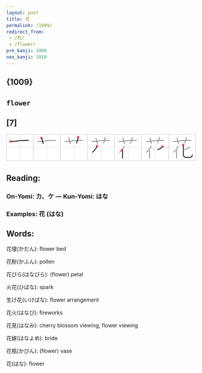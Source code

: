 ```yaml
---
layout: post
title: 花
permalink: /1009/
redirect_from:
 - /花/
 - /flower/
pre_kanji: 1008
nex_kanji: 1010
---
```


## {1009}

## `flower`

## [7]

<div class="stroke"><img src="../images/E88AB1.png" /></div>

## Reading:

### On-Yomi: カ、ケ &mdash; Kun-Yomi: はな

### Examples: 花 (はな)

## Words:

花壇(かだん): flower bed

花粉(かふん): pollen

花びら(はなびら): (flower) petal

火花(ひばな): spark

生け花(いけばな): flower arrangement

花火(はなび): fireworks

花見(はなみ): cherry blossom viewing, flower viewing

花嫁(はなよめ): bride

花瓶(かびん): (flower) vase

花(はな): flower
